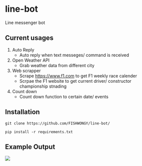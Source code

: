 # line-bot
Line messenger bot

## Current usages
1. Auto Reply
    - Auto reply when text messeges/ command is received
2. Open Weather API
    - Grab weather data from different city
3. Web scrapper
    - Scrape https://www.f1.com to get F1 weekly race calender 
    - Scrpae the F1 website to get current driver/ constructor championship stnading
4. Count down
    - Count down function to certain date/ events

## Installation

```git clone https://github.com/FISHWONGY/line-bot/```

```pip install -r requirements.txt```

## Example Output
![](photo/linebot_sample.jpeg)
